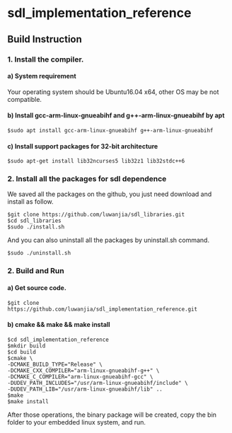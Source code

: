 # sdl_implementation_reference
## Build Instruction

### 1. Install the compiler.

#### a) System requirement
Your operating system should be Ubuntu16.04 x64, other OS may be not compatible.

#### b) Install gcc-arm-linux-gnueabihf and g++-arm-linux-gnueabihf by apt
```shell
$sudo apt install gcc-arm-linux-gnueabihf g++-arm-linux-gnueabihf
```
#### c) Install support packages for 32-bit architecture
```shell
$sudo apt-get install lib32ncurses5 lib32z1 lib32stdc++6
```

### 2. Install all the packages for sdl dependence
We saved all the packages on the github, you just need download and install as follow.
```shell
$git clone https://github.com/luwanjia/sdl_libraries.git
$cd sdl_libraries
$sudo ./install.sh
```
And you can also uninstall all the packages by uninstall.sh command.
```shell
$sudo ./uninstall.sh
```

### 2. Build and Run

#### a) Get source code.
```shell
$git clone https://github.com/luwanjia/sdl_implementation_reference.git
```
#### b) cmake && make && make install
```shell
$cd sdl_implementation_reference
$mkdir build
$cd build
$cmake \
-DCMAKE_BUILD_TYPE="Release" \
-DCMAKE_CXX_COMPILER="arm-linux-gnueabihf-g++" \
-DCMAKE_C_COMPILER="arm-linux-gnueabihf-gcc" \
-DUDEV_PATH_INCLUDES="/usr/arm-linux-gnueabihf/include" \
-DUDEV_PATH_LIB="/usr/arm-linux-gnueabihf/lib" ..
$make
$make install
```	
After those operations, the binary package will be created, copy the bin folder to your embedded linux system, and run.
